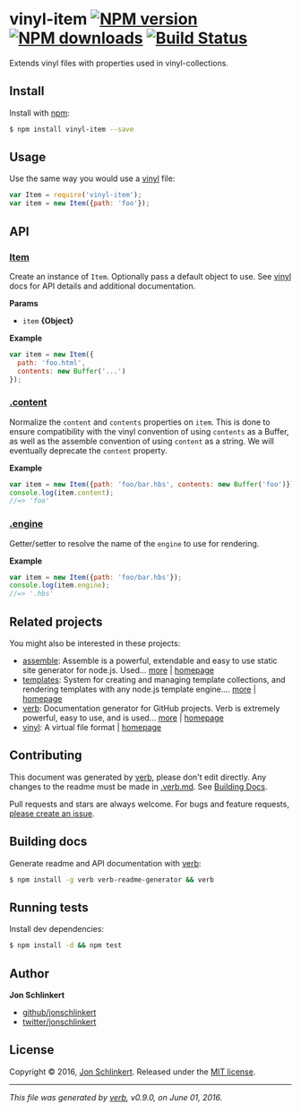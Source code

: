 # vinyl-item [![NPM version](https://img.shields.io/npm/v/vinyl-item.svg?style=flat)](https://www.npmjs.com/package/vinyl-item) [![NPM downloads](https://img.shields.io/npm/dm/vinyl-item.svg?style=flat)](https://npmjs.org/package/vinyl-item) [![Build Status](https://img.shields.io/travis/jonschlinkert/vinyl-item.svg?style=flat)](https://travis-ci.org/jonschlinkert/vinyl-item)

Extends vinyl files with properties used in vinyl-collections.

## Install

Install with [npm](https://www.npmjs.com/):

```sh
$ npm install vinyl-item --save
```

## Usage

Use the same way you would use a [vinyl](http://github.com/gulpjs/vinyl) file:

```js
var Item = require('vinyl-item');
var item = new Item({path: 'foo'});
```

## API

### [Item](index.js#L28)

Create an instance of `Item`. Optionally pass a default object to use. See [vinyl](http://github.com/gulpjs/vinyl) docs for API details and additional documentation.

**Params**

* `item` **{Object}**

**Example**

```js
var item = new Item({
  path: 'foo.html',
  contents: new Buffer('...')
});
```

### [.content](index.js#L184)

Normalize the `content` and `contents` properties on `item`. This is done to ensure compatibility with the vinyl convention of using `contents` as a Buffer, as well as the assemble convention of using `content` as a string. We will eventually deprecate the `content` property.

**Example**

```js
var item = new Item({path: 'foo/bar.hbs', contents: new Buffer('foo')});
console.log(item.content);
//=> 'foo'
```

### [.engine](index.js#L206)

Getter/setter to resolve the name of the `engine` to use for rendering.

**Example**

```js
var item = new Item({path: 'foo/bar.hbs'});
console.log(item.engine);
//=> '.hbs'
```

## Related projects

You might also be interested in these projects:

* [assemble](https://www.npmjs.com/package/assemble): Assemble is a powerful, extendable and easy to use static site generator for node.js. Used… [more](https://www.npmjs.com/package/assemble) | [homepage](https://github.com/assemble/assemble)
* [templates](https://www.npmjs.com/package/templates): System for creating and managing template collections, and rendering templates with any node.js template engine.… [more](https://www.npmjs.com/package/templates) | [homepage](https://github.com/jonschlinkert/templates)
* [verb](https://www.npmjs.com/package/verb): Documentation generator for GitHub projects. Verb is extremely powerful, easy to use, and is used… [more](https://www.npmjs.com/package/verb) | [homepage](https://github.com/verbose/verb)
* [vinyl](https://www.npmjs.com/package/vinyl): A virtual file format | [homepage](http://github.com/gulpjs/vinyl)

## Contributing

This document was generated by [verb](https://github.com/verbose/verb), please don't edit directly. Any changes to the readme must be made in [.verb.md](.verb.md). See [Building Docs](#building-docs).

Pull requests and stars are always welcome. For bugs and feature requests, [please create an issue](https://github.com/jonschlinkert/vinyl-item/issues/new).

## Building docs

Generate readme and API documentation with [verb](https://github.com/verbose/verb):

```sh
$ npm install -g verb verb-readme-generator && verb
```

## Running tests

Install dev dependencies:

```sh
$ npm install -d && npm test
```

## Author

**Jon Schlinkert**

* [github/jonschlinkert](https://github.com/jonschlinkert)
* [twitter/jonschlinkert](http://twitter.com/jonschlinkert)

## License

Copyright © 2016, [Jon Schlinkert](https://github.com/jonschlinkert).
Released under the [MIT license](https://github.com/jonschlinkert/vinyl-item/blob/master/LICENSE).

***

_This file was generated by [verb](https://github.com/verbose/verb), v0.9.0, on June 01, 2016._